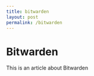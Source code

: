 ```yaml
---
title: bitwarden
layout: post
permalink: /bitwarden
---
```


# Bitwarden

This is an article about Bitwarden
